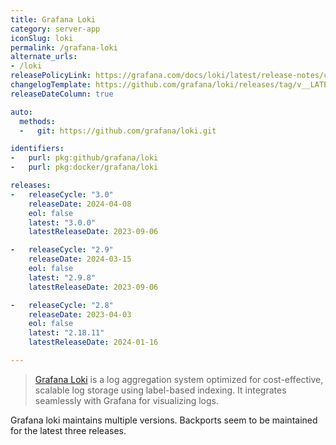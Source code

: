 ```yaml
---
title: Grafana Loki
category: server-app
iconSlug: loki
permalink: /grafana-loki
alternate_urls:
- /loki
releasePolicyLink: https://grafana.com/docs/loki/latest/release-notes/cadence/
changelogTemplate: https://github.com/grafana/loki/releases/tag/v__LATEST__
releaseDateColumn: true

auto:
  methods:
  -   git: https://github.com/grafana/loki.git

identifiers:
-   purl: pkg:github/grafana/loki
-   purl: pkg:docker/grafana/loki

releases:
-   releaseCycle: "3.0"
    releaseDate: 2024-04-08
    eol: false
    latest: "3.0.0"
    latestReleaseDate: 2023-09-06

-   releaseCycle: "2.9"
    releaseDate: 2024-03-15
    eol: false
    latest: "2.9.8"
    latestReleaseDate: 2023-09-06

-   releaseCycle: "2.8"
    releaseDate: 2023-04-03
    eol: false
    latest: "2.18.11"
    latestReleaseDate: 2024-01-16

---
```


> [Grafana Loki](https://grafana.com/docs/loki/latest/) is a log aggregation
> system optimized for cost-effective, scalable log storage using label-based
> indexing. It integrates seamlessly with Grafana for visualizing logs.

Grafana loki maintains multiple versions. Backports seem to be maintained for
the latest three releases.
